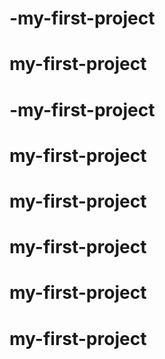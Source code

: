 # -my-first-project
# my-first-project
# -my-first-project
# my-first-project
# my-first-project
# my-first-project
# my-first-project
# my-first-project
